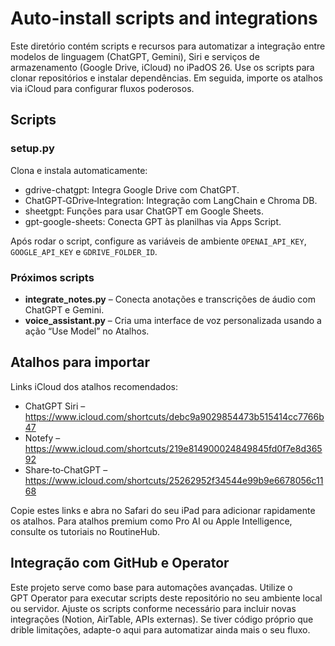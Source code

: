 # Auto-install scripts and integrations

Este diretório contém scripts e recursos para automatizar a integração entre modelos de linguagem (ChatGPT, Gemini), Siri e serviços de armazenamento (Google Drive, iCloud) no iPadOS 26. Use os scripts para clonar repositórios e instalar dependências. Em seguida, importe os atalhos via iCloud para configurar fluxos poderosos.

## Scripts

### setup.py
Clona e instala automaticamente:
- gdrive-chatgpt: Integra Google Drive com ChatGPT.
- ChatGPT‑GDrive‑Integration: Integração com LangChain e Chroma DB.
- sheetgpt: Funções para usar ChatGPT em Google Sheets.
- gpt-google-sheets: Conecta GPT às planilhas via Apps Script.

Após rodar o script, configure as variáveis de ambiente `OPENAI_API_KEY`, `GOOGLE_API_KEY` e `GDRIVE_FOLDER_ID`.

### Próximos scripts
- **integrate_notes.py** – Conecta anotações e transcrições de áudio com ChatGPT e Gemini.
- **voice_assistant.py** – Cria uma interface de voz personalizada usando a ação “Use Model” no Atalhos.

## Atalhos para importar

Links iCloud dos atalhos recomendados:
- ChatGPT Siri – <https://www.icloud.com/shortcuts/debc9a9029854473b515414cc7766b47>
- Notefy – <https://www.icloud.com/shortcuts/219e814900024849845fd0f7e8d36592>
- Share‑to‑ChatGPT – <https://www.icloud.com/shortcuts/25262952f34544e99b9e6678056c1168>

Copie estes links e abra no Safari do seu iPad para adicionar rapidamente os atalhos. Para atalhos premium como Pro AI ou Apple Intelligence, consulte os tutoriais no RoutineHub.

## Integração com GitHub e Operator

Este projeto serve como base para automações avançadas. Utilize o GPT Operator para executar scripts deste repositório no seu ambiente local ou servidor. Ajuste os scripts conforme necessário para incluir novas integrações (Notion, AirTable, APIs externas). Se tiver código próprio que drible limitações, adapte-o aqui para automatizar ainda mais o seu fluxo.
